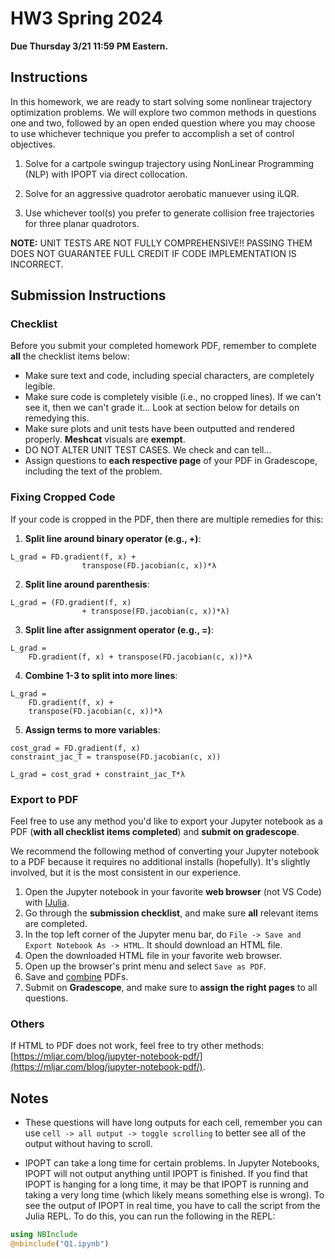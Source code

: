 # HW3 Spring 2024

**Due Thursday 3/21 11:59 PM Eastern.**

## Instructions

In this homework, we are ready to start solving some nonlinear trajectory optimization problems. We will explore two common methods in questions one and two, followed by an open ended question where you may choose to use whichever technique you prefer to accomplish a set of control objectives. 

1. Solve for a cartpole swingup trajectory using NonLinear Programming (NLP) with IPOPT via direct collocation. 

2. Solve for an aggressive quadrotor aerobatic manuever using iLQR. 

3. Use whichever tool(s) you prefer to generate collision free trajectories for three planar quadrotors. 

**NOTE:** UNIT TESTS ARE NOT FULLY COMPREHENSIVE!! PASSING THEM DOES NOT GUARANTEE FULL CREDIT IF CODE IMPLEMENTATION IS INCORRECT.

## Submission Instructions

### Checklist

Before you submit your completed homework PDF, remember to complete **all** the checklist items below:

- Make sure text and code, including special characters, are completely legible.
- Make sure code is completely visible (i.e., no cropped lines). If we can't see it, then we can't grade it... Look at section below for details on remedying this.
- Make sure plots and unit tests have been outputted and rendered properly. **Meshcat** visuals are **exempt**.
- DO NOT ALTER UNIT TEST CASES. We check and can tell...
- Assign questions to **each respective page** of your PDF in Gradescope, including the text of the problem.

### Fixing Cropped Code

If your code is cropped in the PDF, then there are multiple remedies for this:

1. **Split line around binary operator (e.g., +)**:
```
L_grad = FD.gradient(f, x) +
                transpose(FD.jacobian(c, x))*λ
```
2. **Split line around parenthesis**:
```
L_grad = (FD.gradient(f, x)
                + transpose(FD.jacobian(c, x))*λ)
```
3. **Split line after assignment operator (e.g., =)**:
```
L_grad = 
    FD.gradient(f, x) + transpose(FD.jacobian(c, x))*λ
```
4. **Combine 1-3 to split into more lines**:
```
L_grad = 
    FD.gradient(f, x) +
    transpose(FD.jacobian(c, x))*λ
```

5. **Assign terms to more variables**:
```
cost_grad = FD.gradient(f, x)
constraint_jac_T = transpose(FD.jacobian(c, x))

L_grad = cost_grad + constraint_jac_T*λ
```

### Export to PDF

Feel free to use any method you'd like to export your Jupyter notebook as a PDF (**with all checklist items completed**) and **submit on gradescope**. 

We recommend the following method of converting your Jupyter notebook to a PDF because it requires no additional installs (hopefully). It's slightly involved, but it is the most consistent in our experience.

1. Open the Jupyter notebook in your favorite **web browser** (not VS Code) with [IJulia](https://github.com/JuliaLang/IJulia.jl).
2. Go through the **submission checklist**, and make sure **all** relevant items are completed.
3. In the top left corner of the Jupyter menu bar, do `File -> Save and Export Notebook As -> HTML`. It should download an HTML file.
4. Open the downloaded HTML file in your favorite web browser.
5. Open up the browser's print menu and select `Save as PDF`.
6. Save and [combine](https://www.adobe.com/acrobat/online/merge-pdf.html) PDFs. 
7. Submit on **Gradescope**, and make sure to **assign the right pages** to all questions.

### Others

If HTML to PDF does not work, feel free to try other methods: [https://mljar.com/blog/jupyter-notebook-pdf/](https://mljar.com/blog/jupyter-notebook-pdf/). 



## Notes 

- These questions will have long outputs for each cell, remember you can use `cell -> all output -> toggle scrolling` to better see all of the output without having to scroll. 

- IPOPT can take a long time for certain problems. In Jupyter Notebooks, IPOPT will not output anything until IPOPT is finished. If you find that IPOPT is hanging for a long time, it may be that IPOPT is running and taking a very long time (which likely means something else is wrong). To see the output of IPOPT in real time, you have to call the script from the Julia REPL. To do this, you can run the following in the REPL:

```julia 
using NBInclude
@nbinclude("Q1.ipynb")
```


